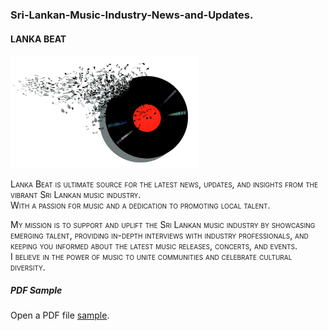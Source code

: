 <h3>Sri-Lankan-Music-Industry-News-and-Updates.</h3>
<h4 style="font-variant:small-caps;">LANKA BEAT</h4>
<img src='music-1428660_1920.jpg'width="300px">
<p style="font-variant:small-caps;">Lanka Beat is ultimate source for the latest news, updates, and insights from the vibrant Sri Lankan music industry.<br> With a passion for music and a dedication to promoting local talent.</p>
<p style="font-variant:small-caps;">My mission is to support and uplift the Sri Lankan music industry by showcasing emerging talent, providing in-depth interviews with industry professionals, and keeping you informed about the latest music releases, concerts, and events.<br>I believe in the power of music to unite communities and celebrate cultural diversity.</p>
<h5>PDF Sample</h5>
<p>Open a PDF file <a href="Sri Lankan Music Industry News and updates.pdf">sample</a>.</p>

